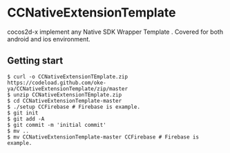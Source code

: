# CCNativeExtensionTemplate

cocos2d-x implement any Native SDK Wrapper Template .
Covered for both android and ios environment.

## Getting start

```
$ curl -o CCNativeExtensionTEmplate.zip https://codeload.github.com/oke-ya/CCNativeExtensionTemplate/zip/master
$ unzip CCNativeExtensionTEmplate.zip
$ cd CCNativeExtensionTemplate-master
$ ./setup CCFirebase # Firebase is example.
$ git init
$ git add -A
$ git commit -m 'initial commit'
$ mv ..
$ mv CCNativeExtensionTemplate-master CCFirebase # Firebase is example.
```
